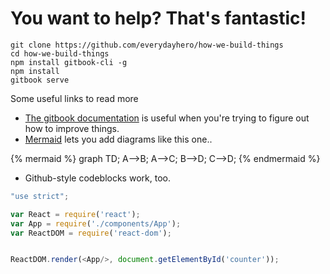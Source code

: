 # You want to help? That's fantastic!

```
git clone https://github.com/everydayhero/how-we-build-things
cd how-we-build-things
npm install gitbook-cli -g
npm install
gitbook serve
```

Some useful links to read more

- [The gitbook documentation](https://www.gitbook.com/book/gitbookio/documentation/details) is useful when you're trying to figure out how to improve things.
- [Mermaid](http://knsv.github.io/mermaid/#mermaid) lets you add diagrams like this one..

{% mermaid %}
graph TD;
  A-->B;
  A-->C;
  B-->D;
  C-->D;
{% endmermaid %}

- Github-style codeblocks work, too.

```js
"use strict";

var React = require('react');
var App = require('./components/App');
var ReactDOM = require('react-dom');


ReactDOM.render(<App/>, document.getElementById('counter'));
```

